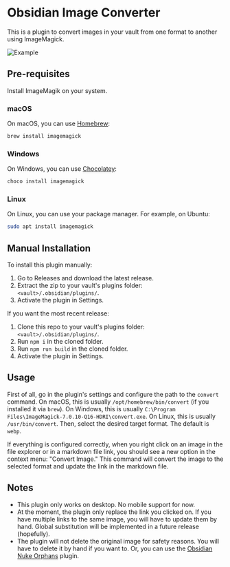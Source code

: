 # Obsidian Image Converter

This is a plugin to convert images in your vault from one format to another using ImageMagick.

![Example](https://github.com/THeK3nger/obsidian-image-converter/assets/133159/6ab8b248-4def-4add-898a-6d6c8f7345fb)

## Pre-requisites

Install ImageMagik on your system.

### macOS

On macOS, you can use [Homebrew](https://brew.sh/):

```bash
brew install imagemagick
```

### Windows

On Windows, you can use [Chocolatey](https://chocolatey.org/):

```bash
choco install imagemagick
```

### Linux

On Linux, you can use your package manager. For example, on Ubuntu:

```bash
sudo apt install imagemagick
```

## Manual Installation

To install this plugin manually:

1. Go to Releases and download the latest release.
2. Extract the zip to your vault's plugins folder: `<vault>/.obsidian/plugins/`.
3. Activate the plugin in Settings.

If you want the most recent release:

1. Clone this repo to your vault's plugins folder: `<vault>/.obsidian/plugins/`.
2. Run `npm i` in the cloned folder.
3. Run `npm run build` in the cloned folder.
4. Activate the plugin in Settings.

## Usage

First of all, go in the plugin's settings and configure the path to the `convert` command. On macOS, this is usually `/opt/homebrew/bin/convert` (if you installed it via `brew`). On Windows, this is usually `C:\Program Files\ImageMagick-7.0.10-Q16-HDRI\convert.exe`. On Linux, this is usually `/usr/bin/convert`. Then, select the desired target format. The default is `webp`.

If everything is configured correctly, when you right click on an image in the file explorer or in a markdown file link, you should see a new option in the context menu: "Convert Image." This command will convert the image to the selected format and update the link in the markdown file.

## Notes

-   This plugin only works on desktop. No mobile support for now.
-   At the moment, the plugin only replace the link you clicked on. If you have multiple links to the same image, you will have to update them by hand. Global substitution will be implemented in a future release (hopefully).
-   The plugin will not delete the original image for safety reasons. You will have to delete it by hand if you want to. Or, you can use the [Obsidian Nuke Orphans](https://github.com/sandorex/nuke-orphans-plugin) plugin.
